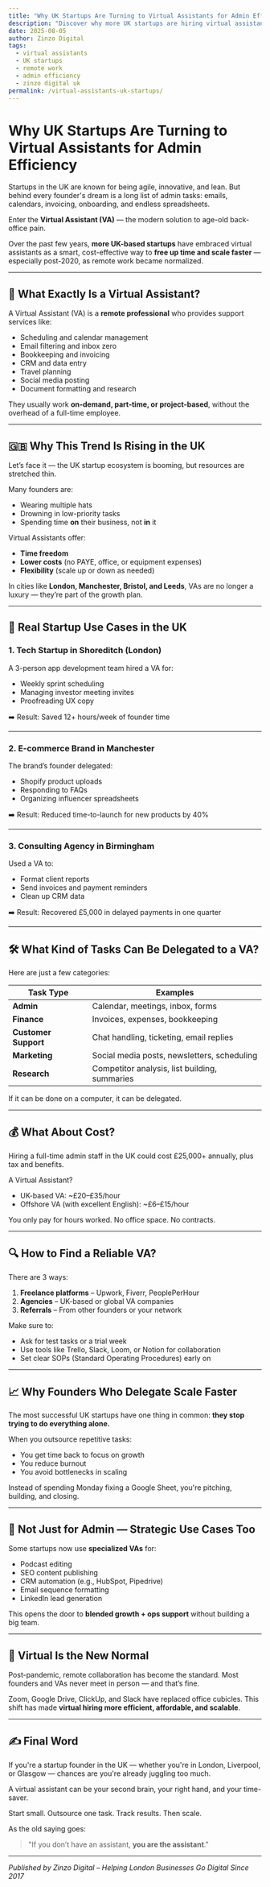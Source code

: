 ```yaml
---
title: "Why UK Startups Are Turning to Virtual Assistants for Admin Efficiency"
description: "Discover why more UK startups are hiring virtual assistants to handle admin tasks, improve productivity, and cut costs while scaling their operations."
date: 2025-08-05
author: Zinzo Digital
tags:
  - virtual assistants
  - UK startups
  - remote work
  - admin efficiency
  - zinzo digital uk
permalink: /virtual-assistants-uk-startups/
---
```


# Why UK Startups Are Turning to Virtual Assistants for Admin Efficiency

Startups in the UK are known for being agile, innovative, and lean. But behind every founder's dream is a long list of admin tasks: emails, calendars, invoicing, onboarding, and endless spreadsheets.

Enter the **Virtual Assistant (VA)** — the modern solution to age-old back-office pain.

Over the past few years, **more UK-based startups** have embraced virtual assistants as a smart, cost-effective way to **free up time and scale faster** — especially post-2020, as remote work became normalized.

---

## 🧠 What Exactly Is a Virtual Assistant?

A Virtual Assistant (VA) is a **remote professional** who provides support services like:

- Scheduling and calendar management
- Email filtering and inbox zero
- Bookkeeping and invoicing
- CRM and data entry
- Travel planning
- Social media posting
- Document formatting and research

They usually work **on-demand, part-time, or project-based**, without the overhead of a full-time employee.

---

## 🇬🇧 Why This Trend Is Rising in the UK

Let’s face it — the UK startup ecosystem is booming, but resources are stretched thin.

Many founders are:
- Wearing multiple hats
- Drowning in low-priority tasks
- Spending time **on** their business, not **in** it

Virtual Assistants offer:
- **Time freedom**
- **Lower costs** (no PAYE, office, or equipment expenses)
- **Flexibility** (scale up or down as needed)

In cities like **London, Manchester, Bristol, and Leeds**, VAs are no longer a luxury — they’re part of the growth plan.

---

## 💼 Real Startup Use Cases in the UK

### 1. **Tech Startup in Shoreditch (London)**
A 3-person app development team hired a VA for:
- Weekly sprint scheduling
- Managing investor meeting invites
- Proofreading UX copy

➡️ Result: Saved 12+ hours/week of founder time

---

### 2. **E-commerce Brand in Manchester**
The brand’s founder delegated:
- Shopify product uploads
- Responding to FAQs
- Organizing influencer spreadsheets

➡️ Result: Reduced time-to-launch for new products by 40%

---

### 3. **Consulting Agency in Birmingham**
Used a VA to:
- Format client reports
- Send invoices and payment reminders
- Clean up CRM data

➡️ Result: Recovered £5,000 in delayed payments in one quarter

---

## 🛠️ What Kind of Tasks Can Be Delegated to a VA?

Here are just a few categories:

| Task Type         | Examples |
|-------------------|----------|
| **Admin**         | Calendar, meetings, inbox, forms |
| **Finance**       | Invoices, expenses, bookkeeping |
| **Customer Support** | Chat handling, ticketing, email replies |
| **Marketing**     | Social media posts, newsletters, scheduling |
| **Research**      | Competitor analysis, list building, summaries |

If it can be done on a computer, it can be delegated.

---

## 💰 What About Cost?

Hiring a full-time admin staff in the UK could cost £25,000+ annually, plus tax and benefits.

A Virtual Assistant?
- UK-based VA: ~£20–£35/hour
- Offshore VA (with excellent English): ~£6–£15/hour

You only pay for hours worked. No office space. No contracts.

---

## 🔍 How to Find a Reliable VA?

There are 3 ways:
1. **Freelance platforms** – Upwork, Fiverr, PeoplePerHour
2. **Agencies** – UK-based or global VA companies
3. **Referrals** – From other founders or your network

Make sure to:
- Ask for test tasks or a trial week
- Use tools like Trello, Slack, Loom, or Notion for collaboration
- Set clear SOPs (Standard Operating Procedures) early on

---

## 📈 Why Founders Who Delegate Scale Faster

The most successful UK startups have one thing in common: **they stop trying to do everything alone.**

When you outsource repetitive tasks:
- You get time back to focus on growth
- You reduce burnout
- You avoid bottlenecks in scaling

Instead of spending Monday fixing a Google Sheet, you're pitching, building, and closing.

---

## 🧩 Not Just for Admin — Strategic Use Cases Too

Some startups now use **specialized VAs** for:
- Podcast editing
- SEO content publishing
- CRM automation (e.g., HubSpot, Pipedrive)
- Email sequence formatting
- LinkedIn lead generation

This opens the door to **blended growth + ops support** without building a big team.

---

## 🔄 Virtual Is the New Normal

Post-pandemic, remote collaboration has become the standard. Most founders and VAs never meet in person — and that’s fine.

Zoom, Google Drive, ClickUp, and Slack have replaced office cubicles. This shift has made **virtual hiring more efficient, affordable, and scalable**.

---

## ✍️ Final Word

If you're a startup founder in the UK — whether you're in London, Liverpool, or Glasgow — chances are you're already juggling too much.

A virtual assistant can be your second brain, your right hand, and your time-saver.

Start small. Outsource one task. Track results. Then scale.

As the old saying goes:  
> "If you don’t have an assistant, **you are the assistant**."

---

*Published by Zinzo Digital – Helping London Businesses Go Digital Since 2017*
